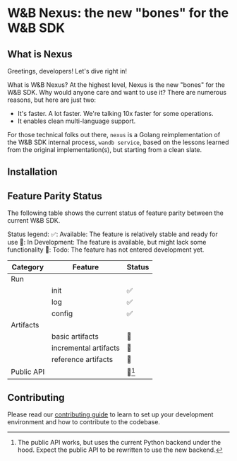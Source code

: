 # W&B Nexus: the new "bones" for the W&B SDK

## What is Nexus

Greetings, developers! Let's dive right in!

What is W&B Nexus? At the highest level, Nexus is the new "bones" for the W&B SDK.
Why would anyone care and want to use it? There are numerous reasons, but here are just two:
- It's faster. A lot faster. We're talking 10x faster for some operations.
- It enables clean multi-language support.

For those technical folks out there, `nexus` is a Golang reimplementation of the W&B SDK
internal process, `wandb service`, based on the lessons learned from the original implementation(s),
but starting from a clean slate.

## Installation


## Feature Parity Status

The following table shows the current status of feature parity between the current W&B SDK.

Status legend:
✅: Available: The feature is relatively stable and ready for use
🚧: In Development: The feature is available, but might lack some functionality
📝: Todo: The feature has not entered development yet.

| Category   | Feature               | Status     |
|------------|-----------------------|------------|
| Run        |                       |            |
|            | init                  | ✅          |
|            | log                   | ✅          |
|            | config                | ✅          |
| Artifacts  |                       |            |
|            | basic artifacts       | 🚧         |
|            | incremental artifacts | 📝         |
|            | reference artifacts   | 📝         |
| Public API |                       | 📝[^PA.1]  |

[^PA.1]: The public API works, but uses the current Python backend under the hood.
         Expect the public API to be rewritten to use the new backend.

## Contributing

Please read our [contributing guide](docs/contributing.md) to learn to set up
your development environment and how to contribute to the codebase.
